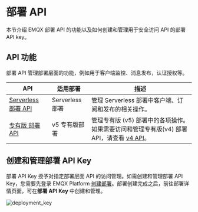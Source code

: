 # 部署 API

本节介绍 EMQX 部署 API 的功能以及如何创建和管理用于安全访问 API 的部署 API key。

## API 功能

部署 API 管理部署层面的功能，例如用于客户端监控、消息发布，认证授权等。

| API                                                          | 适用部署        | 描述                                                         |
| ------------------------------------------------------------ | --------------- | ------------------------------------------------------------ |
| [Serverless 部署 API](./serverless.md)                       | Serverless 部署 | 管理 Serverless 部署中客户端、订阅和发布的相关操作。         |
| [专有版 部署 API](https://docs.emqx.com/zh/cloud/latest/api/dedicated) | v5 专有版部署   | 管理专有版 (v5) 部署中的各项操作。如果需要访问和管理专有版(v4) 部署 API，请查看 [v4 API](https://docs.emqx.com/zh/cloud/v4/api/dedicated.html)。 |


## 创建和管理部署 API Key

部署 API Key 授予对指定部署层面 API 的访问管理。如需创建和管理部署 API Key，您需要先登录 EMQX Platform [创建部署](../create/overview.md)。部署创建完成之后，前往部署详情页面，可在**部署 API Key** 中创建和管理。

![deployment_key](/Users/emqx/Documents/Cloud/cloud-docs/zh_CN/api/_assets/deployment_key.png)
